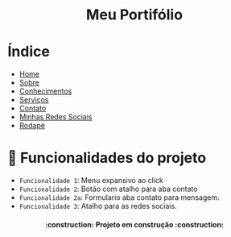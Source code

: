 <h1 align="center"> Meu Portifólio </h1>


# Índice 

* [Home](#home)
* [Sobre](#sobre)
* [Conhecimentos](#conhecimentos)
* [Serviços](#serviços)
* [Contato](#contato)
* [Minhas Redes Sociais](#minhas-redes-sociais)
* [Rodapé](#rodapé)


# :hammer: Funcionalidades do projeto

- `Funcionalidade 1`: Menu expansivo ao click 
- `Funcionalidade 2`: Botão com atalho para aba contato
- `Funcionalidade 2a`: Formulario aba contato para mensagem.
- `Funcionalidade 3`: Atalho para as redes sociais. 



<h4 align="center"> 
    :construction:  Projeto em construção  :construction:
</h4>
